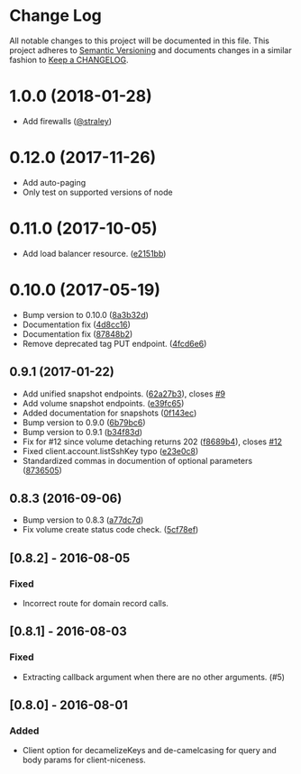 # Change Log

All notable changes to this project will be documented in this file. This
project adheres to [Semantic Versioning](http://semver.org/) and documents changes in a similar fashion to [Keep a CHANGELOG](http://keepachangelog.com/).

<a name="1.0.0"></a>
# 1.0.0 (2018-01-28)

* Add firewalls ([@straley](https://github.com/straley))

<a name="0.12.0"></a>
# 0.12.0 (2017-11-26)

* Add auto-paging
* Only test on supported versions of node

<a name="0.11.0"></a>
# 0.11.0 (2017-10-05)

* Add load balancer resource. ([e2151bb](https://github.com/phillbaker/digitalocean-node/commit/e2151bb))


<a name="0.10.0"></a>
# 0.10.0 (2017-05-19)

* Bump version to 0.10.0 ([8a3b32d](https://github.com/phillbaker/digitalocean-node/commit/8a3b32d))
* Documentation fix ([4d8cc16](https://github.com/phillbaker/digitalocean-node/commit/4d8cc16))
* Documentation fix ([87848b2](https://github.com/phillbaker/digitalocean-node/commit/87848b2))
* Remove deprecated tag PUT endpoint. ([4fcd6e6](https://github.com/phillbaker/digitalocean-node/commit/4fcd6e6))



<a name="0.9.1"></a>
## 0.9.1 (2017-01-22)

* Add unified snapshot endpoints. ([62a27b3](https://github.com/phillbaker/digitalocean-node/commit/62a27b3)), closes [#9](https://github.com/phillbaker/digitalocean-node/issues/9)
* Add volume snapshot endpoints. ([e39fc65](https://github.com/phillbaker/digitalocean-node/commit/e39fc65))
* Added documentation for snapshots ([0f143ec](https://github.com/phillbaker/digitalocean-node/commit/0f143ec))
* Bump version to 0.9.0 ([6b79bc6](https://github.com/phillbaker/digitalocean-node/commit/6b79bc6))
* Bump version to 0.9.1 ([b34f83d](https://github.com/phillbaker/digitalocean-node/commit/b34f83d))
* Fix for #12 since volume detaching returns 202 ([f8689b4](https://github.com/phillbaker/digitalocean-node/commit/f8689b4)), closes [#12](https://github.com/phillbaker/digitalocean-node/issues/12)
* Fixed client.account.listSshKey typo ([e23e0c8](https://github.com/phillbaker/digitalocean-node/commit/e23e0c8))
* Standardized commas in documention of optional parameters ([8736505](https://github.com/phillbaker/digitalocean-node/commit/8736505))



<a name="0.8.3"></a>
## 0.8.3 (2016-09-06)

* Bump version to 0.8.3 ([a77dc7d](https://github.com/phillbaker/digitalocean-node/commit/a77dc7d))
* Fix volume create status code check. ([5cf78ef](https://github.com/phillbaker/digitalocean-node/commit/5cf78ef))


## [0.8.2] - 2016-08-05
### Fixed
- Incorrect route for domain record calls.

## [0.8.1] - 2016-08-03
### Fixed
- Extracting callback argument when there are no other arguments. (#5)


## [0.8.0] - 2016-08-01
### Added
- Client option for decamelizeKeys and de-camelcasing for query and body params for client-niceness.

